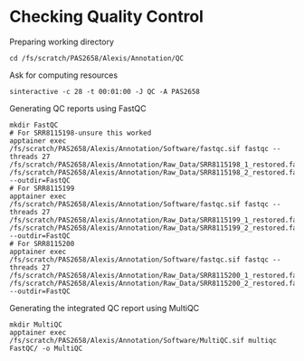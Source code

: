 # Checking Quality Control

Preparing working directory
```
cd /fs/scratch/PAS2658/Alexis/Annotation/QC
```

Ask for computing resources
```
sinteractive -c 28 -t 00:01:00 -J QC -A PAS2658
```

Generating QC reports using FastQC
```
mkdir FastQC
# For SRR8115198-unsure this worked 
apptainer exec /fs/scratch/PAS2658/Alexis/Annotation/Software/fastqc.sif fastqc --threads 27 /fs/scratch/PAS2658/Alexis/Annotation/Raw_Data/SRR8115198_1_restored.fastq /fs/scratch/PAS2658/Alexis/Annotation/Raw_Data/SRR8115198_2_restored.fastq --outdir=FastQC
# For SRR8115199
apptainer exec /fs/scratch/PAS2658/Alexis/Annotation/Software/fastqc.sif fastqc --threads 27 /fs/scratch/PAS2658/Alexis/Annotation/Raw_Data/SRR8115199_1_restored.fastq /fs/scratch/PAS2658/Alexis/Annotation/Raw_Data/SRR8115199_2_restored.fastq --outdir=FastQC
# For SRR8115200
apptainer exec /fs/scratch/PAS2658/Alexis/Annotation/Software/fastqc.sif fastqc --threads 27 /fs/scratch/PAS2658/Alexis/Annotation/Raw_Data/SRR8115200_1_restored.fastq /fs/scratch/PAS2658/Alexis/Annotation/Raw_Data/SRR8115200_2_restored.fastq --outdir=FastQC
```

Generating the integrated QC report using MultiQC
```
mkdir MultiQC
apptainer exec /fs/scratch/PAS2658/Alexis/Annotation/Software/MultiQC.sif multiqc FastQC/ -o MultiQC
```
